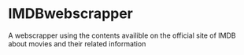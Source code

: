 # IMDBwebscrapper
A webscrapper using the contents availible on the official site of IMDB about movies and their related information
